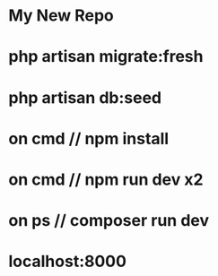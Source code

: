 # My New Repo

# php artisan migrate:fresh

# php artisan db:seed

# on cmd // npm install

# on cmd // npm run dev x2

# on ps // composer run dev

# localhost:8000
